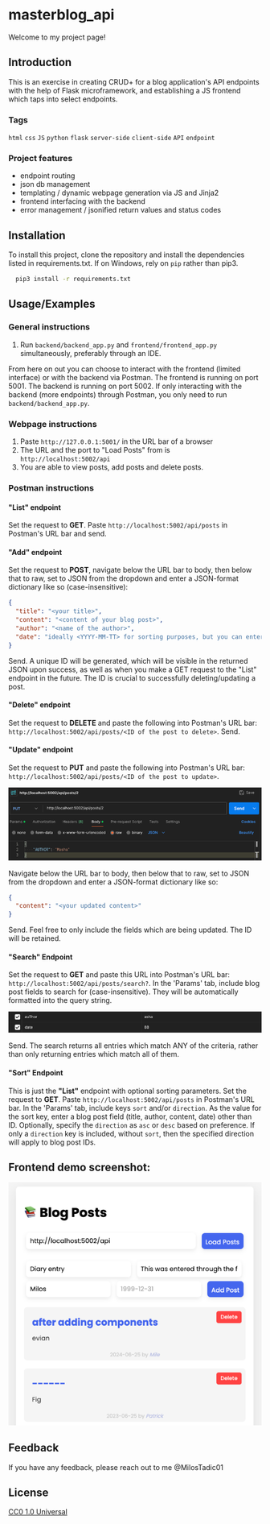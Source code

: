 # masterblog_api
Welcome to my project page!
## Introduction
This is an exercise in creating CRUD+ for a blog application's API endpoints with the help of Flask microframework,
and establishing a JS frontend which taps into select endpoints.

### Tags
`html` `css` `JS` `python` `flask` `server-side` `client-side` `API` `endpoint`

### Project features
* endpoint routing
* json db management
* templating / dynamic webpage generation via JS and Jinja2
* frontend interfacing with the backend
* error management / jsonified return values and status codes

## Installation

To install this project, clone the repository and install the dependencies listed in requirements.txt. If on Windows, rely on `pip` rather than pip3.

```bash
  pip3 install -r requirements.txt
```

## Usage/Examples

### General instructions

1. Run `backend/backend_app.py` and `frontend/frontend_app.py` simultaneously, preferably through an IDE.

From here on out you can choose to interact with the frontend (limited interface) or with  the backend via Postman.
The frontend is running on port 5001. The backend is running on port 5002. If only interacting with the backend (more endpoints) through Postman, you only need to run `backend/backend_app.py`.

### Webpage instructions
1. Paste `http://127.0.0.1:5001/` in the URL bar of a browser
2. The URL and the port to "Load Posts" from is `http://localhost:5002/api`
3. You are able to view posts, add posts and delete posts.
### Postman instructions
#### "List" endpoint
Set the request to **GET**. Paste `http://localhost:5002/api/posts` in Postman's URL bar and send.
#### "Add" endpoint
Set the request to **POST**, navigate below the URL bar to body, then below that to raw, set to JSON from the dropdown and
enter a JSON-format dictionary like so (case-insensitive):
```json
{
  "title": "<your title>",
  "content": "<content of your blog post>",
  "author": "<name of the author>",
  "date": "ideally <YYYY-MM-TT> for sorting purposes, but you can enter anything"
}
```
Send. A unique ID will be generated, which will be visible in the returned JSON upon success, as well as when you make
a GET request to the "List" endpoint in the future. The ID is crucial to successfully deleting/updating a post.
#### "Delete" endpoint
Set the request to **DELETE** and paste the following into Postman's URL bar:
`http://localhost:5002/api/posts/<ID of the post to delete>`. Send.
#### "Update" endpoint
Set the request to **PUT** and paste the following into Postman's URL bar:
`http://localhost:5002/api/posts/<ID of the post to update>`.

![img_1.png](static/update_demo_postman.png)

Navigate below the URL bar to body, then below that to raw, set to JSON from the dropdown and 
enter a JSON-format dictionary like so:
```json
{
  "content": "<your updated content>"
}
```
Send. Feel free to only include the fields which are being updated. The ID will be retained.
#### "Search" Endpoint
Set the request to **GET** and paste this URL into Postman's URL bar: `http://localhost:5002/api/posts/search?`.
In the 'Params' tab, include blog post fields to search for (case-insensitive). They will be automatically formatted
into the query string.

![img.png](static/search_demo_postman.png)

Send. The search returns all entries which match ANY of the criteria, rather than only returning entries
which match all of them. 
#### "Sort" Endpoint
This is just the **"List"** endpoint with optional sorting parameters.
Set the request to **GET**. Paste `http://localhost:5002/api/posts` in Postman's URL bar. In the 'Params' tab, include
keys `sort` and/or `direction`. As the value for the sort key, enter a blog post field (title, author, content, date)
other than ID. Optionally, specify the `direction` as `asc` or `desc` based on preference. If only a `direction` key is
included, without `sort`, then the specified direction will apply to blog post IDs. 


## Frontend demo screenshot:

![img.png](static/frontend_screenshot.png)

## Feedback

If you have any feedback, please reach out to me @MilosTadic01


## License

[CC0 1.0 Universal](https://choosealicense.com/licenses/cc0-1.0/)



